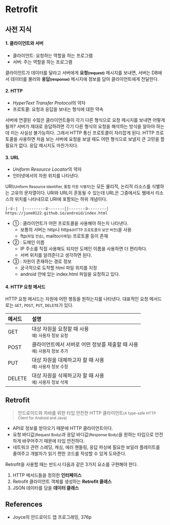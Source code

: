 # Retrofit

## 사전 지식

#### 1. 클라이언트와 서버

- 클라이언트: 요청하는 역할을 하는 프로그램
- 서버: 주는 역할을 하는 프로그램

클라이언트가 데이터를 달라고 서버에게 <b>요청<small>(request)</small></b> 메시지를 보내면, 서버는 DB에서 데이터를 불러와 <b>응답<small>(response)</small></b> 메시지에 정보를 담아 클라이언트에게 전달한다.

#### 2. HTTP

- *HyperText Transfer Protocol*의 약자
- 프로토콜: 요청과 응답을 보내는 형식에 대한 약속

서버에 연결된 수많은 클라이언트들이 각기 다른 형식으로 요청 메시지를 보내면 어떻게 될까? 서버가 제대로 응답하려면 각기 다른 형식의 요청을 해석하는 방식을 알아야 하는데 이는 사실상 불가능하다. 그래서 HTTP 통신 프로토콜이 자리잡게 된다. HTTP 프로토콜을 사용하면 처음 보는 서버에 요청을 보낼 때도 어떤 형식으로 보낼지 큰 고민을 할 필요가 없다. 응답 메시지도 마찬가지다.

#### 3. URL

- *Uniform Resource Locator*의 약자
- 인터넷에서의 자원 위치를 나타낸다.

URI<small>(Uniform Resource Identifier, 통합 자원 식별자)</small>는 모든 물리적, 논리적 리소스를 식별하는 고유의 문자열이다. URI와 URL이 혼동될 수 있는데 URL은 그중에서도 웹에서 리소스의 위치를 나타내므로 URI에 포함되는 하위 개념이다.

```
|-①-|  |---------②-------||-------③--------|
https://june0122.github.io/android/index.html
```

- ① : 클라이언트가 어떤 프로토콜을 사용해야 하는지 나타낸다.
  - 보통의 서버는 http나 https<small>(HTTP 프로토콜의 보안 버전)</small>을 사용
  - ftp<small>(파일 전송)</small>, mailto<small>(이메일)</small> 프로토콜 등이 존재
- ② : 도메인 이름
  - IP 주소를 직접 사용해도 되지만 도메인 이름을 사용하면 더 편리하다.
  - 서버 위치를 알려준다고 생각하면 된다.
- ③ : 자원이 존재하는 경로 정보
  - 궁극적으로 도착할 html 파일 위치를 지정
  - android 안에 있는 index.html 파일을 요청하고 있다.

#### 4. HTTP 요청 메서드

HTTP 요청 메서드는 자원에 어떤 행동을 원하는지를 나타낸다. 대표적인 요청 메서드로는 `GET`, `POST`, `PUT`, `DELETE`가 있다.

|메서드|설명|
|:--|:--|
|GET|대상 자원을 요청할 때 사용<br><small>예) 사용자 정보 요청</small>|
|POST|클라이언트에서 서버로 어떤 정보를 제출할 때 사용<br><small>예) 사용자 정보 추가</small>|
|PUT|대상 자원을 대체하고자 할 때 사용<br><small>예) 사용자 정보 수정</small>|
|DELETE|대상 자원을 삭제하고자 할 때 사용<br><small>예) 사용자 정보 삭제</small>|


## Retrofit

> 안드로이드와 자바를 위한 타입 안전한 HTTP 클라이언트<small>(A type-safe HTTP Client for Android and Java)</small>

- API로 정보를 받아오기 때문에 HTTP 클라이언트이다.
- 요청 바디값<small>(Request Body)</small>과 응답 바디값<small>(Response Body)</small>을 원하는 타입으로 안전하게 바꾸어주기 때문에 타입 안전하다.
- 네트워크 관련 스레딩, 캐싱, 에러 핸들링, 응답 파싱에 필요한 보일러 플레이트를 줄여주고 개발자가 읽기 편한 코드를 작성할 수 있게 도와준다.

Retrofit을 사용할 때는 반드시 다음과 같은 3가지 요소를 구현해야 한다.

1. HTTP 메서드들을 정의한 **인터페이스**
2. Retrofit 클라이언트 객체를 생성하는 **Retrofit 클래스**
3. JSON 데이터를 담을 **데이터 클래스**

## References

- Joyce의 안드로이드 앱 프로그래밍, 376p
